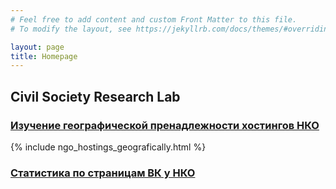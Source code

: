 ```yaml
---
# Feel free to add content and custom Front Matter to this file.
# To modify the layout, see https://jekyllrb.com/docs/themes/#overriding-theme-defaults

layout: page
title: Homepage
---
```



## Civil Society Research Lab

### [Изучение географической пренадлежности хостингов НКО](./hostings.md)

{% include ngo_hostings_geografically.html %}

### [Статистика по страницам ВК у НКО](./vk_analysis.md) 

